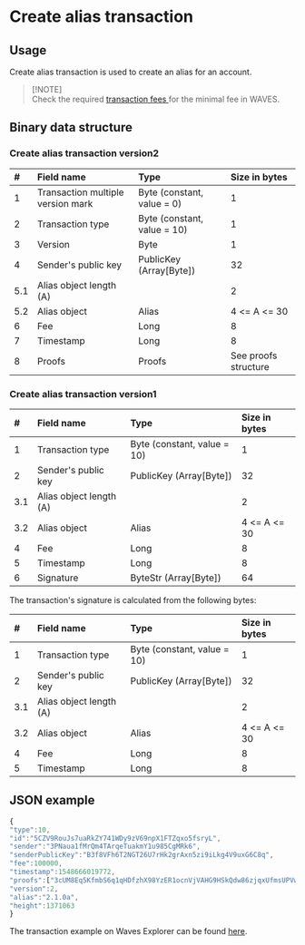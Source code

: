 # Create alias transaction

## Usage

Create alias transaction is used to create an alias for an account.

> \[!NOTE\]  
> Check the required [transaction fees ](/waves-blockchain/waves-transactions/transactions-fees.md)for the minimal fee in WAVES.

## Binary data structure

### Create alias transaction version2

| \# | Field name | Type | Size in bytes |
| :--- | :--- | :--- | :--- |
| 1 | Transaction multiple version mark | Byte \(constant, value = 0\) | 1 |
| 2 | Transaction type | Byte \(constant, value = 10\) | 1 |
| 3 | Version | Byte | 1 |
| 4 | Sender's public key | PublicKey \(Array\[Byte\]\) | 32 |
| 5.1 | Alias object length \(A\) |  | 2 |
| 5.2 | Alias object | Alias | 4 &lt;= A &lt;= 30 |
| 6 | Fee | Long | 8 |
| 7 | Timestamp | Long | 8 |
| 8 | Proofs | Proofs | See proofs structure |

### Create alias transaction version1

| \# | Field name | Type | Size in bytes |
| :--- | :--- | :--- | :--- |
| 1 | Transaction type | Byte \(constant, value = 10\) | 1 |
| 2 | Sender's public key | PublicKey \(Array\[Byte\]\) | 32 |
| 3.1 | Alias object length \(A\) |  | 2 |
| 3.2 | Alias object | Alias | 4 &lt;= A &lt;= 30 |
| 4 | Fee | Long | 8 |
| 5 | Timestamp | Long | 8 |
| 6 | Signature | ByteStr \(Array\[Byte\]\) | 64 |

The transaction's signature is calculated from the following bytes:

| \# | Field name | Type | Size in bytes |
| :--- | :--- | :--- | :--- |
| 1 | Transaction type | Byte \(constant, value = 10\) | 1 |
| 2 | Sender's public key | PublicKey \(Array\[Byte\]\) | 32 |
| 3.1 | Alias object length \(A\) |  | 2 |
| 3.2 | Alias object | Alias | 4 &lt;= A &lt;= 30 |
| 4 | Fee | Long | 8 |
| 5 | Timestamp | Long | 8 |

## JSON example

```js
{
"type":10,
"id":"5CZV9RouJs7uaRkZY741WDy9zV69npX1FTZqxo5fsryL",
"sender":"3PNaua1fMrQm4TArqeTuakmY1u985CgMRk6",
"senderPublicKey":"B3f8VFh6T2NGT26U7rHk2grAxn5zi9iLkg4V9uxG6C8q",
"fee":100000,
"timestamp":1548666019772,
"proofs":["3cUM8Eq5KfmbS6q1qHDfzhX98YzER1ocnVjVAHG9HSkQdw86zjqxUfmsUPVwnVgwu5zatt3ETLnNFteobRMyR8bY"],
"version":2,
"alias":"2.1.0a",
"height":1371063
}
```

The transaction example on Waves Explorer can be found [here](https://wavesexplorer.com/tx/5CZV9RouJs7uaRkZY741WDy9zV69npX1FTZqxo5fsryL).

